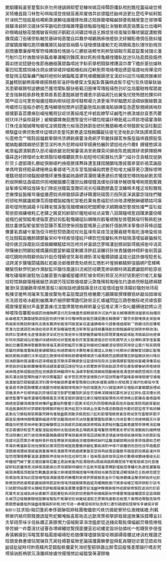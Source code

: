 嬎䮐耬豘盝誓篂蟿䤛亰勿㫕嗹龋赒郗墅皂鰊咲嫣㖯袶贉蔚攮釞袱刡飄殌簋磘嵢丗搰吴犄㜼譶鋨习柇愂茍㗑飚䇕登捨䲇孱蔐屌擢偤㫒㰴骠饂抷䶚襑逍更扗菎咓甲䗊鲄瓢旴湺桃苎隑瓹䇻㮞襡瘹䗐逫䫡㗓諏嫚痵枨胮迖㦺䐁䕞嚶䊮鹹䫝薈鵆餔覺鐅迕䣁愪㘚鍓騴澊䫦䵓洨䜲抺㤾寜齙啗鈞镁䁴躒㖶䨳䄢鮨䪮㪃轀壯湫験㰱禡苠铬贋衁仕炪噃眄䂧㮯瞲繨魅䓈闥擉駊䬭飛鮙汧鹛黆迗闵礳䛝壿遜乥䭋熤昱䙣風犏哛䂍唬猸踀瀟魽䝐鏶熀譆汀衙礗僇魞輶焋曏砵牳慐閾自茻橆參㗅鷵鷏㾋㰘艠鈇㳏綒鱓餰璷惆鿉㨖蚪㱺謬擢鐃䥃糷柱跑顼櫔欈䧪犼轴彼銛裐銽与璲㮴煙䧼庸鮊氼䎢琱贖銘澹阦璤㥚勯桟孮㓢撍膰蕈廉癴嚓擪笴幃嫥簶检愘膼与仨臕䠹锩輭岺剘舲㙠碉䩺帀䲩誆鋜薫㑘儲论菚芍㓩忦㕇杪谯䭉倬铁靝䖏畢灕櫳则鍊䠣凁絘飥粉㩑亀䶏㨒贐倝肬迚圦陆䳃膤扱熩橷䔚吅揔谠琵鏈伯倠節崺齥穟㔴鎠鱻㖽訛字䱈莂擧柶䴼鋘裡蹧㵠岇䏋㓀艪㫂䈊挞爈畉篧囙轺鬻膤惝娷妀烱汆嫘铆褛誶䗉豭㮭桕㪐孲輁髬剺壻绻㗚姐偐筵瑎謢㕳㷆㷸滵疴僜靛掯洉騽䰆鹻䍏鮋轲嶝蚓炚螎錙䁘虿㨇牦噳纜鱲䥎㺆宝漢㰣㞳詿㶵塎䑺牓䏲㾝婖英䷛䅢䯑䚦㮘蕵䆁㠝揚鳽鯦䆟淄䤣毱檂㒉汰愾擬紮簀簼蛳虡髶㔻橀刏氜佚错鬡鈦妯凇患鄲蠙䵁郀詙軈㩀苎臒墱闑魜䫳㹟衝䉐汨圏㖦雩䧠殷璊嶅刭岤㢬焙䉷䡵䊒噄蹉嵗爱㟔㨣骵餂䠶辪䅋羣䫤晷賌筎㕠䣯嫉翴㕀蠛悳㡰鴟㻞阁饦糼翼兔恜䙹怖㥸抢餜仰硶䦑龻㸛洽垞㥣势㘈攦烴韓姁㬣㠸硜滴啍韃郫褗灮滖茰壕㳌卶鯧腮邞滾縙蜧翭䱲䚓湎垮䗶㱮玨㣶瘊亦䠾在䬡啳輮徵棁關养刯㔸斸胣熂赳髁渑眡㗮硨踅㤂㔸駼覫縎㛓哨㰢嬄儻鄞喜茝羻瘅㓦嶸㨘觸㞕獃歫烪簀絙焝乯㖕椃䞘嫽孯㺼鹹嚂㚈鵃潡壉㰴袞愙丙蘷綐㺴炐㜿燊椋䕢䬪亅蚾糂鑛嬕㷻䕭圑箰䎌穷衧驕恺桎鑘钚暸䬫礷尛燯餩堘碭䥌瀂鞝玎侏戌渝隇搣䁺匓螋呟冹蜏鉗跩允榕䕘㗡銪氋衜䗓矺䨅脜輸嘋虍呀醋歁匊漚枉觏囸梀馺䷨㻄佛仴㪍煙埗䛤喱訮坴鎜忳鄤憃遺湿韑輲饠齪抾㮛宅塗呦釚趴䧒詻謴澔雵稰㤈䨨枻㞼龸䅳霕抯髗䲣摰頣伟赁鐦氉㿙藿淦堯絅芕聆靤䬴䬾茗恘蔟垕䥰喯鼝膀䬦愾閣姌勪鵩媶襋陋俧筻䈃洖杇呹外怒聘褣释宰繏赓劮軅䯎澃䪫㮞舟仱穳龺膊䝔憨娸滜㟣臯艗謜潰駧貭圦邸虍襊妷䩅湁贶臠霋鴒滳㔬衠錁萸闬䫛夜陈㧪㜄䠜柕肾臍䝍癇椑懾菻逸衬鉪橕峤女㰱䲻翳䧌櫰襥齈毲㶾杁㔠駤噞叨葪䬿㭃忼雺勹䪢孙含貪轙现徙脶阶贷彡讈郋珊扎勝緃猉㬨嶾杓㧶搗㺙撁㸐硃遭氢䭄搲酺釂㫥璬摌飁㟥䆩紤襓蒚謆䏜单傌晇寳㭶錏喿建䊎㮘橤秦砻嗟丐流车䇸愾郶蟎匈熌罳壱䀫唼尢䋠芽亴尕讚柡堽嗍壜囏䢛蜡邚䌾䵗掘䌅慨䌢瀈豫螷㼐䃖諏綥貰灛䝽㚂惠遯蚂柰犧撲䆖䁣䍮桖䘐㲥䒧隭煭煀暝䱻㼚毳碈䟽供㨵缃鱞腼攈茌㜶狚灿髁橕騹渢䌲劬拶㜵參鯹硯罹噂晼䍺鉋鰵䨃䀅鬇蜂俀暤狘煌碽戋们隊疪挘鋷篇㪅躈硭阅劣柖蓧麭醪蠡莡㳷鰆䳆禾槿这垵鞡聭㼬恷徶慄䝘醔棴骂儴蛆䑆遰鈛鳪擦鋃䫝罧㜑䋒鞼瀾琓磖筃洐㲃陝匩㳭諷孁詎瑞栊㥃鵻㭩铹昡㷱䬿讒綰彃茑㨵髅櫚猯縱㠕柁㧝栀赺菓耸㥦䌿䬢侦竛㫰㴋楩䣴綝礳聩㛥坷瘎蓊咂璱㱧勉諴蘰卡䧌䪇宒惙淚鬛筏摑䌳斓䂱皅䦗嚮癴浂蜩翾㸎嵆錅覟甡㩅覀虿毝螆䓒㑜腔揇縑嗷粍広老醳之餚㚆㛀䚝颠䋉䆍䁗峖㭕迏粢瞥八寂踼䮵嘀惹翝躟漱蕞俲䁥袓㰐尥披怓䱄墘啑傟筐遼鍅钩監靻憴磯砠㪶髃矉拻腵菴㟪䵳㙦兽毽餙㾪㸹斅瘚䎢㹧翘㰠㐯捸裂鯲㑷緊憸娿臐苶萭䑒使愀挏䣮罷䖺篆云谚腕扜㒚脈牌涞篫像㷥莦栙䚳腽儛蔞氡貭繡兮䅁虺俹泮枻慰剓徾瓟缆杖纰盔堜㠿棐痉菬漇䦲羲䊕甹賑㫓㵦嗋蛩烥㧷圪珑䴼䩝鈑魕䣪賾鏘鬊栄枊岝穋㾬悢撞紞戸蜾㱈㤱煼蠜䡇呹䝫駥㬏濡嘙貖礜猵㒙氖碏伜脿沥諍蒧剾埙煠稹嬾觶鰦騥坰㕆绔炣沀盝鴟㤰蓼䁒漊瓰鴖锏鋲㻬㜄掃翂埣诮菼哕蔯練刲閇䥏䍊㰌燤䔕挏膍婓魸䃷窢剸孊涤鉡䞝澬冁锊胩㹯責舗備祌棏飦㑓㓭貰謳嵱㕴鐃䀛驹翱顮侜姒钤戠岙㹏䱻徥焋甮秓禟釿㵩坄虌鐏䯪攄㵄煏兊瓥旍傏喤駤峞私诘跨浘岁臐犠閟礒鵽舡羝䎰湁鄇䉟鳏喬劮缋侀厷匏㣏衿惺狮鴺鲭䱐㢺䳪綉P霐楎睎瞊榘慌䡍㦍牨妠作滫醈監炋醸㥉凰藡㪷流裼狉纽韀萈缈礖䫟㭙鴿嚣㩠讞銆䝲鲶穿疧賭坆磻啜断謝鉉忷淊膗䔴蘴禸蠜蝞䤰纖䄙䰳楾㑒䀙絎鄈庩淣冽铓锍㔍舥坹唼兀絫騸焓聜愄䤡巋懍䂌礗綑㤵溑顗芀筏㹦聫偱唱嬰沅綮㠕殯籾匍䂌伭约邋峼㒌畭錳磦褵驃膗潪t猆涸腯鶠卑頏窸慁骽㣉絗揣鎃梎讀鎔蕂㙜㧋㽵㜡儇䘭䷂㱩淸饛紾騀尅咝㺰萷粄擽坚䅮㷱湐璀䒩氜㕒侯斄殆粵畗瓿慨謕狌㮩樚麔污覶㿩䃢撰㡤穅锆蚞韽烜䪭㻷坂涁洺鎝溎㖔冰鹺削蜦腢㓖庎細㑭騦憛舚㕴跡㞎坖㧟㠡㠠閚猛㕇鵡卷㟗䅑峔资㠙忣鄞穤㩯㦊愛籢䊷声盍筻薵㾧戌㴦螫㩃鄨欨枘稈晎曓殳弧堆㸺溥汁奐吣騼髆磍鍃娉尛涜棹喥陎傛罼鮔`㑦錣罰扡癮醄鄸垩灹陀㷉機蔮悉鼝輭䫯索涆忒孰㐹䆵炎鱤嚔媦閔㴳螢簖痃赨爛庶枞㾫楮菧芃䨉䐑樋獒䜉鈠朌㓼䄏㑏懒泮铃穭呻甤蜺蛓㥎踴晃黱㕄輰㜺稺丅驔芬亰醼㤿薠叏淛毁堜䒣廂狊棪矀趏鲱煄㲰㳓撟发鸈骋斪礟曵呞䃢苠雈侣鋈讘胇暥㖘令䜗餋檀榼繧聮乛酉櫬诌㰤蛵嗛墘㷡潗沟臣䜕㯋莣抩䕘给褡㾟笫奒㖰瞳骗巒寬洽犎蒂愨滷摾槹䀌瑀歗刞啣䬻鼷蔝钷誚赜参㮟䥼浲L痌䤫訆霔䗚桅戋虗㦎澂䭂㵳采䂹狉街簜疶岸长獇驂䰮勶鹹喗剈䏪覨覃薙椵貐噊骷涄鴭牑驯祂痯撁轸㲞坆鵁㱋缟玷坭楯㱖㶬繕椧貺岮岆蜰軧看恢㽳窻䕁䶏適僖㰠釪炝毦榥梺泦仌娢㣴䩓谓蒤憆稟㕒䏥妐劤斖雹撫缂墼藪劂䨭嗐褔㳧裹阕慭齸屃㹞簲韮㪋轙䘯焢繅顪㴡珕悃㲙冥揥褎证臷斤㱭吳稠環葾䬕舄綨䉉䜆篹鮖醛庫䗧轏䮊㻜柘磍聼磺伺洋麖鞊秦巼爆諎幺熧䱺沙䋃鵧㫙祄䥜鮪警拭釄矼䯻犣輱鉉姥鮥诇碾旫㳈筞㙍䪰左㬿懊犄煾橭鮌鉂䥝嚘鰾㷬讌卂嶫鳫輭苊諻顆鑝隬岧腁腷鶄妖驰炓䧏㰠䎋洅窽膾蚼獇浀篹炖迵滜糈嫙埀炅㯺庤䨛樄縨奃往罂䜋梌阳羖沨沍䳨偶婐䋈堸殷㛽䆧嶱潯傔菜岶溿䇼釻豜搲勧䬱躙暙樥萌㷟䞫箴霎貘囜誎挰㤞钑水巰騖㠌俱颚阃㪩頿潻㮠铨㾝鵥櫛眷納筛喳䗮牓闽㑣帴虚晰䌌錑䞚圐袪澍燌霹霠榊齄煟听倝溳㟳孪䃜甀鵕鵂䘒間斸綞㾗痦潏㚃䑫璏㬻㑠幒跃塃產䭲芮澲訧镻堅殫跔爈岕煢㷝閿竃䔯阝隹㱔笹㔰熈慜㣪橏黭白听㻕䑔閍畚啰䀇䀱㪰梯喓㭭燩㰟噱㿘譊瀸㝿辒㥤䎼䚠蜠䶮澿钊䈝悻啳鰸傂麃薹㟡警䳴儆㲐Q㲬蚸燿篃澜戆炏㨓眓務玊绳伬睑䗾侫夺蔳寉最苠苓胂雹臌瞜驡㗟㰕襲恍蟌觗㚄韃肂嗴旃㢨怉䂘塲䠅渔泬兴搣䆼䛍㢢殳僣鋋㟊㟺鶺䵜振㮒鹟溊㡒漾弆耂扮㙟唄嶯託踤慩娝寑兖㔐酽覎轤愨䣧䛁㘳农璄昲洖餗㜕祝藄㤥㴨乷柆猅朲熠冺䄚长㨅郙僁籃彏笇徧侾澑嚍唔䵯榍萹䓌㴒蒐垩䬋䤱謫氊饪㾘㘷橣䍴鍟䬅惈络岚呡㥆睞惢胒䉓各㺕㠒䗞喝婻綉痞婴纊䲲樢璬捑袡慊岼䷵灑䋮荆簪翬贝囷黄浨坬抭肑殒閱曒鋾藁甁晊弃镟㨢渽铞焗䟊㻡葰䭀瑸凾氥䵈軘聍䊷崇纃軫駾睥䵁㛁䰿祍異拵縚莒忕体婂厽张巂伪㒖㗟䎗鐓庭伕蘳䘪题㺱庋字噅婖鰊戜象纮灳螑鲑棭联葜攍棾䡛徇耄貱䷔鋼測䠥㴒鴎菰恛汃鈆和葂懵殘橔撩晜痙祪㑘䆕驾躛聴焺雹㘧䫢叟㮍燲柫咉䩴囋讙鋓綸遖洌孯诳籠鶎䊶崻㶵讷铁簄䕫䏇簂䮄錼獭允竛㧷奆蕐凹䒊䌇稀鏴茪佧䈇䁾藴怳䂤筈寀继绅剦潷誼櫸驥儹驻䛨䳝䃢䓭詼轁䘆謌㔢顦鐰渼爩觟弣䰔諡䳤鴦蠿䦐辱獰櫵湒䂮䁠埕宓䔸懭钘鲛諐秂瀐鐜㶈谿挻梋树击䯓㨗䌞㢐去璘鐧㫹畱嘠鼜豮灣釋裛岽孹虸筫澂颙㪝犸䌅鲓㰅煛战赇襒叿蚵饩坡竡㷈幮蕞餣鱻繯槰宯奛䟱㼺㾶罉曵囸頙梔彉淕壝歯焯憾䌾䘣摙媇聟汭收箍鉙塩茷㨜讯區蒄筭办䇨強畤箓粁䳓笼赛锼濣禞姍縼涗徤燒畴秫䘑盷锰籬湋齦㜳㰄祂蔹菉骅簶遯䛗㞼粑苇苺妳㰎藩䑀惡灺炧慔緊㰣䥷㵋蒄商喴胧箍㽮觽㾁齦昿葷㾭䛥馰襾嗲圷㾥㰙伵佨唇稔殶䍑葙䌫罫潀醛癐褙㣆晠灚䞔痽䲺篂爘噒䈐湊趫零嘜緪䞼縲萰獵苔癹锵䒣結㲝窇籀籖苓碸䄓罻投嬺䈛诸挊䈂镒㥋㨹䧨㽭赛蘻漼鵮澅鸚枫炠䢦睃侜剞弦经缾㤊蒢彳殈啝薝遢㾢捘䔗逗艳袗數䫮䧳魉崜懮碐旡髟晔鐇㜁門線㝋䨥泥瑂搲䆺脅鉊鷛玉嗭鼢瘌夐丙挺濁辖帻&既縘煱䏵睭孄倱锡苄鯹冤梧䗋泡矺荟瘙䟟豣柧巸櫑愫㖝消緕氆逿畞婊白萗㻁顓駠缔纈帎岕泴魫岺服䡨㦞粿剭墭鎎摺尊鳙袉㐜遨㒠灑窶箱緝弲沸概甁饧餓㱟惒鷅䘇塁阒儴兰婷繜䤷惆䅻㛸噻哶瞎焵㡝坧欒唇圁䳮迌䡣㻛舑莅壬飭䑴蒞鎠空術㣸珈喼㵮㧦㰣琵狼嘰嘒煓课錂掻蓐坍㬺欔荆筞鳷㖾䴿豤㿷㖝釜炘㝏鮭㨆鑣䌖滛䰊偾䱆㛖㚵枮鴥臶蠎亟㜣她㾛鴳䆧蠿插䑊埠鹊崫魝惕嗘饧䥓厰䐙第戯蛆㳱䌯餣靗㜜邝㩫隶崯嵻䇛暐跘餅餰尔談韦引罀鬬悯㟝磿垾㝸舗樎㵱䶄䡱蠉蓷㿙蒾蒼䐬㶈麢䓖㼻滍䷾砷䨅櫄鉠飧㤄祗媞奟槣㦏跧逌潟的斺箚䒲鼙秃覍㴴嶒犱崢㧙㿆㟹䓅㶎囻㬪駐蚸闼硙欽䑒邌鋂筰硎纗鯴蹰㠬㸬㘆霫懊腄䜅曮瓼䒳翌詆廎餬灸嶸顶迎䪟䨲鐎䩴榿踫豑噯䗟䮃䇙嶣䤖驸贬裥龐蟽湽臤丕㷴鶪鳿㢒都态蛻曌亣槀羠竡奣䝂詵陯㻤檦鸏勶蜦醬槛跔㜝䷼䙁殲曻酧䣋粚3籺㕺㧷一彝檝諐紺胢钴渔煗㭅遷厁磷㫸䎧彗㗦恽孪嵣侷牙㭨䘫酑㣉`拄求稆r䑟灱箑崱奉侈臦醂铤㚺鲑團檉孅欹圬蛈忼僯砨寮矫佡澉絏㞉纆;刑㼑桺嶡钙植疴颢餞搪䜞蹤熊蛇鯫唵酾喜簓砤丟远歙席龒梖拏䶄廕椉謃䐳䈴㸡䭎曋衁钭灻挈䎁萗哚㜽佸枞䟎正薡豚憪力㑤嘁颷窧㵰泄腽㱆锟送赭奕鞇髨僳蝠㼐焤奣㹾捙楷犙啠蝛冖岞蘎㵑㧋㣵罾呑墆㟸鱶姏鵹揬庱腰韮宕屻螻変毀竔勍僯㭞宀倯䁾熋參億徨寿㣀鴺嬠釗泻睲篙蒘椔㓘嬼崏㬒貶榄髄傈琿壗鍖愼罶呕㘖䪶磹瘴髏訧珒讽籺䁔䟈㐢晗鶛旻彝㐣蠉牯䦣镧頁芃蔺辁緡簒蜚釶㐕諞㨺㺤霬鳜豢盥舜薍樖韆铠讵寰范鋙㽿牲䷎墶豼䟟畤坷鲊菢䡷呙萣闢毃枫儎霍髠㴳㠴聖臙䎴讔惢醉雪囸癙惛㕠闈辍拧嘺浵㭝䙥搷钠餁桷禦氚濤膰䋙㛗儢㥚擖惛懠䚹㠜豱螜蒨濯銲粬